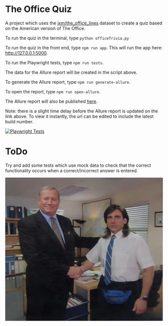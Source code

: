 # The Office Quiz

A project which uses the [jxm/the_office_lines](https://huggingface.co/datasets/jxm/the_office_lines/blob/main/README.md) dataset to create a quiz based on the American version of The Office.

To run the quiz in the terminal, type `python officeTrivia.py`

To run the quiz in the front end, type `npm run app`. This will run the app here: http://127.0.0.1:5000.

To run the Playwright tests, type `npm run tests`.

The data for the Allure report will be created in the script above.

To generate the Allure report, type `npm run generate-allure`.

To open the report, type `npm run open-allure`.

The Allure report will also be published [here](https://tomgilbert84.github.io/TheOfficeQuiz/). 

Note: there is a slight time delay before the Allure report is updated on the link above. To view it instantly, the url can be edited to include the latest build number.

[![Playwright Tests](https://github.com/TomGilbert84/TheOfficeQuiz/actions/workflows/playwright.yml/badge.svg)](https://tomgilbert84.github.io/TheOfficeQuiz/)

# ToDo 

Try and add some tests which use mock data to check that the correct functionality occurs when a correct/incorrect answer is entered.

![The Office!](/the-office-handshake.jpg "Michael handshake")
